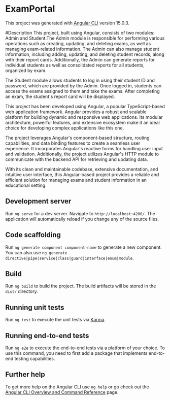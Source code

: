 # ExamPortal

This project was generated with [Angular CLI](https://github.com/angular/angular-cli) version 15.0.3.

#Description
This project, built using Angular, consists of two modules: Admin and Student.The Admin module is responsible for performing various operations such as creating, updating, and deleting exams, as well as managing exam-related information. The Admin can also manage student information, including adding, updating, and deleting student records, along with their report cards. Additionally, the Admin can generate reports for individual students as well as consolidated reports for all students, organized by exam.

The Student module allows students to log in using their student ID and password, which are provided by the Admin. Once logged in, students can access the exams assigned to them and take the exams. After completing an exam, the student's report card will be displayed.

This project has been developed using Angular, a popular TypeScript-based web application framework. Angular provides a robust and scalable platform for building dynamic and responsive web applications. Its modular architecture, powerful features, and extensive ecosystem make it an ideal choice for developing complex applications like this one.

The project leverages Angular's component-based structure, routing capabilities, and data binding features to create a seamless user experience. It incorporates Angular's reactive forms for handling user input and validation. Additionally, the project utilizes Angular's HTTP module to communicate with the backend API for retrieving and updating data.

With its clean and maintainable codebase, extensive documentation, and intuitive user interface, this Angular-based project provides a reliable and efficient solution for managing exams and student information in an educational setting.

## Development server

Run `ng serve` for a dev server. Navigate to `http://localhost:4200/`. The application will automatically reload if you change any of the source files.

## Code scaffolding

Run `ng generate component component-name` to generate a new component. You can also use `ng generate directive|pipe|service|class|guard|interface|enum|module`.

## Build

Run `ng build` to build the project. The build artifacts will be stored in the `dist/` directory.

## Running unit tests

Run `ng test` to execute the unit tests via [Karma](https://karma-runner.github.io).

## Running end-to-end tests

Run `ng e2e` to execute the end-to-end tests via a platform of your choice. To use this command, you need to first add a package that implements end-to-end testing capabilities.

## Further help

To get more help on the Angular CLI use `ng help` or go check out the [Angular CLI Overview and Command Reference](https://angular.io/cli) page.
